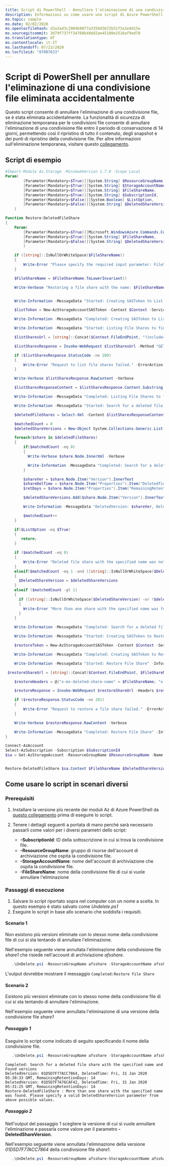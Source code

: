 ```yaml
---
title: Script di PowerShell - Annullare l'eliminazione di una condivisione file eliminata
description: Informazioni su come usare uno script di Azure PowerShell per annullare l'eliminazione di una condivisione file eliminata accidentalmente.
ms.topic: sample
ms.date: 02/02/2020
ms.openlocfilehash: d3a3ad3c2904b98f7a3350d3672b51f3a1e9415e
ms.sourcegitcommit: 3d79f737ff34708b48dd2ae45100e2516af9ed78
ms.translationtype: HT
ms.contentlocale: it-IT
ms.lasthandoff: 07/23/2020
ms.locfileid: "87007633"
---
```

# <a name="powershell-script-to-undelete-an-accidentally-deleted-file-share"></a>Script di PowerShell per annullare l'eliminazione di una condivisione file eliminata accidentalmente

Questo script consente di annullare l'eliminazione di una condivisione file, se è stata eliminata accidentalmente. La funzionalità di sicurezza di eliminazione temporanea per le condivisioni file consente di annullare l'eliminazione di una condivisione file entro il periodo di conservazione di 14 giorni, permettendo così il ripristino di tutto il contenuto, degli snapshot e dei punti di ripristino della condivisione file. Per altre informazioni sull'eliminazione temporanea, visitare questo [collegamento](../soft-delete-azure-file-share.md).

## <a name="sample-script"></a>Script di esempio

```powershell
#Import-Module Az.Storage -MinimumVersion 1.7.0 -Scope Local
Param(
        [Parameter(Mandatory=$True)][System.String] $ResourceGroupName,
        [Parameter(Mandatory=$True)][System.String] $StorageAccountName,
        [Parameter(Mandatory=$True)][System.String] $FileShareName,
        [Parameter(Mandatory=$True)][System.String] $SubscriptionId,
        [Parameter(Mandatory=$False)][System.Boolean] $ListOption,
        [Parameter(Mandatory=$False)][System.String] $DeletedShareVersion
    )

Function Restore-DeletedFileShare
{
    Param(
        [Parameter(Mandatory=$True)][Microsoft.WindowsAzure.Commands.Common.Storage.LazyAzureStorageContext] $Context,
        [Parameter(Mandatory=$True)][System.String] $FileShareName,
        [Parameter(Mandatory=$False)][System.String] $DeletedShareVersion
        )

    if ([string]::IsNullOrWhiteSpace($FileShareName))
    {
        Write-Error "Please specify the required input parameter: FileShareName" -ErrorAction Stop
    }

    $FileShareName = $FileShareName.ToLowerInvariant()

    Write-Verbose "Restoring a file share with the name: $FileShareName" -Verbose


    Write-Information -MessageData "Started: Creating SASToken to List File Shares" -InformationAction Continue

    $listToken = New-AzStorageAccountSASToken -Context $Context -Service File -ResourceType Service -Permission "l" -Protocol HttpsOrHttp -StartTime (Get-Date).AddHours(-1) -ExpiryTime (Get-Date).AddHours(1)

    Write-Information -MessageData "Completed: Creating SASToken to List File Shares" -InformationAction Continue

    Write-Information -MessageData "Started: Listing File Shares to find the deleted file share" -InformationAction Continue

    $listSharesUrl = [string]::Concat($Context.FileEndPoint, "?include=metadata,deleted&comp=list&api-version=2019-10-10&", $listToken.Substring(1))

    $listSharesResponse = Invoke-WebRequest $listSharesUrl -Method "GET" -Verbose

    if ($listSharesResponse.StatusCode -ne 200)
    {
        Write-Error "Request to list file shares failed." -ErrorAction Stop
    }

    Write-Verbose $listSharesResponse.RawContent -Verbose

    $listSharesResponseContent = $listSharesResponse.Content.Substring(3)

    Write-Information -MessageData "Completed: Listing File Shares to find the deleted file share" -InformationAction Continue

    Write-Information -MessageData "Started: Search for a deleted file share with the specified name" -InformationAction Continue

    $deletedFileShares = Select-Xml -Content $listSharesResponseContent -XPath "/EnumerationResults/Shares/Share[Deleted=""true"" and Name=""$FileShareName""]"

    $matchedCount = 0
    $deletedShareVersions = New-Object System.Collections.Generic.List[string]

    foreach($share in $deletedFileShares)
    {
        if($matchedCount -eq 0)
        {
          Write-Verbose $share.Node.InnerXml -Verbose

          Write-Information -MessageData "Completed: Search for a deleted file share with the specified name And Found versions" -InformationAction Continue
        }

        $shareVer = $share.Node.Item("Version").InnerText
        $shareDelTime = $share.Node.Item("Properties").Item("DeletedTime").InnerText
        $retDays = $share.Node.Item("Properties").Item("RemainingRetentionDays").InnerText

        $deletedShareVersions.Add($share.Node.Item("Version").InnerText)

        Write-Information -MessageData "DeletedVersion: $shareVer, DeletedTime: $shareDelTime, RemainingRetentionDays: $retDays"  -InformationAction Continue

        $matchedCount++
    }

    if($ListOption -eq $True)
    {
       return;
    }

    if ($matchedCount -eq 0)
    {
        Write-Error "Deleted file share with the specified name was not found." -ErrorAction Stop
    }
    elseif($matchedCount -eq 1 -and ([string]::IsNullOrWhiteSpace($DeletedShareVersion) -or $deletedShareVersions.Contains($DeletedShareVersion)))
    {
      $DeletedShareVersion = $deletedShareVersions
    }
    elseif ($matchedCount -gt 1)
    {
      if ([string]::IsNullOrWhiteSpace($DeletedShareVersion) -or !$deletedShareVersions.Contains($DeletedShareVersion))
      {
        Write-Error "More than one share with the specified name was found. Please specify a valid DeletedShareVersion parameter from above possible values." -ErrorAction Stop
      }
    }

    Write-Information -MessageData "Completed: Search for a deleted file share with the specified name And Found version: $DeletedShareVersion" -InformationAction Continue

    Write-Information -MessageData "Started: Creating SASToken to Restore File Share" -InformationAction Continue

    $restoreToken = New-AzStorageAccountSASToken -Context $Context -Service File -ResourceType Container -Permission "w" -Protocol HttpsOrHttp -StartTime (Get-Date).AddHours(-1) -ExpiryTime (Get-Date).AddHours(1)

    Write-Information -MessageData "Completed: Creating SASToken to Restore File Share" -InformationAction Continue

    Write-Information -MessageData "Started: Restore File Share" -InformationAction Continue

 $restoreShareUrl = [string]::Concat($Context.FileEndPoint, $FileShareName, "?restype=share&comp=undelete&api-version=2019-10-10&", $restoreToken.Substring(1))

    $restoreHeaders = @{"x-ms-deleted-share-name" = $FileShareName; "x-ms-deleted-share-version" = $DeletedShareVersion}

    $restoreResponse = Invoke-WebRequest $restoreShareUrl -Headers $restoreHeaders -Method "PUT" -Verbose

    if ($restoreResponse.StatusCode -ne 201)
    {
        Write-Error "Request to restore a file share failed." -ErrorAction Stop
    }

    Write-Verbose $restoreResponse.RawContent -Verbose

    Write-Information -MessageData "Completed: Restore File Share" -InformationAction Continue
}

Connect-AzAccount
Select-AzSubscription -Subscription $SubscriptionId
$sa = Get-AzStorageAccount -ResourceGroupName $ResourceGroupName -Name $StorageAccountName


Restore-DeletedFileShare $sa.Context $FileShareName $DeletedShareVersion
```

## <a name="how-to-use-the-script-in-different-scenarios"></a>Come usare lo script in scenari diversi

### <a name="prerequisites"></a>Prerequisiti

1. Installare la versione più recente dei moduli Az di Azure PowerShell da [questo collegamento](/powershell/azure/install-az-ps) prima di eseguire lo script.
2. Tenere i dettagli seguenti a portata di mano perché sarà necessario passarli come valori per i diversi parametri dello script:

    * **-SubscriptionId**: ID della sottoscrizione in cui si trova la condivisione file.
    * **-ResourceGroupName**: gruppo di risorse dell'account di archiviazione che ospita la condivisione file.
    * **-StorageAccountName**: nome dell'account di archiviazione che ospita la condivisione file.
    * **-FileShareName**: nome della condivisione file di cui si vuole annullare l'eliminazione

### <a name="execution-steps"></a>Passaggi di esecuzione

1. Salvare lo script riportato sopra nel computer con un nome a scelta. In questo esempio è stato salvato come *Undelete.ps1*
2. Eseguire lo script in base allo scenario che soddisfa i requisiti.

#### <a name="scenario-1"></a>Scenario 1

Non esistono più versioni eliminate con lo stesso nome della condivisione file di cui si sta tentando di annullare l'eliminazione.

Nell'esempio seguente viene annullata l'eliminazione della condivisione file *share1* che risiede nell'account di archiviazione *afsshare*.

```powershell
   .\UnDelete.ps1 -ResourceGroupName afsshare -StorageAccountName afsshare -SubscriptionId f75d8d8b-6735-4697-82e1-1a7a3ff0d5d4 -FileShareName share1
```

L'output dovrebbe mostrare il messaggio `Completed:Restore File Share`

#### <a name="scenario-2"></a>Scenario 2

Esistono più versioni eliminate con lo stesso nome della condivisione file di cui si sta tentando di annullare l'eliminazione.

Nell'esempio seguente viene annullata l'eliminazione di una versione della condivisione file *share1*

##### <a name="step-1"></a>Passaggio 1

Eseguire lo script come indicato di seguito specificando il nome della condivisione file.

```PowerShell
   .\UnDelete.ps1 -ResourceGroupName afsshare -StorageAccountName afsshare -SubscriptionId f75d8d8b-6735-4697-82e1-1a7a3ff0d5d4 -FileShareName share1
```

```Output
Completed: Search for a deleted file share with the specified name and Found versions
DeletedVersion: 01D5D7F77ACC7864, DeletedTime: Fri, 31 Jan 2020 05:30:33 GMT, RemainingRetentionDays: 14
DeletedVersion: 01D5D7F7A76CAF42, DeletedTime: Fri, 31 Jan 2020 05:31:25 GMT, RemainingRetentionDays: 14
Restore-DeletedFileShare : More than one share with the specified name was found. Please specify a valid DeletedShareVersion parameter from above possible values.
```

##### <a name="step-2"></a>Passaggio 2

Nell'output del passaggio 1 scegliere la versione di cui si vuole annullare l'eliminazione e passarla come valore per il parametro **-DeletedShareVersion**.

Nell'esempio seguente viene annullata l'eliminazione della versione *01D5D7F77ACC7864* della condivisione file *share1*.

```powershell
   .\UnDelete.ps1 -ResourceGroupName afsshare-StorageAccountName afsshare -SubscriptionId f75d8d8b-6735-4697-82e1-1a7a3ff0d5d4 -FileShareName share1 -DeletedShareVersion 01D5D7F77ACC7864
```
